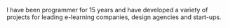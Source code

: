 I have been programmer for 15 years and have developed a variety of projects for leading e-learning companies, design agencies and start-ups.

